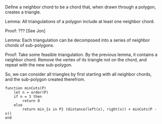 


Define a neighbor chord to be a chord that, when drawn through a polygon, creates a triangle.

Lemma: All triangulations of a polygon include at least one neighbor chord.

Proof: ??? [See Jon]

Lemma: Each triangulation can be decomposed into a series of neighbor chords of sub-polygons.

Proof: Take some feasible triangulation.
By the previous lemma, it contains a neighbor chord.
Remove the vertex of its triangle not on the chord, and repeat with the new sub-polygon.

So, we can consider all triangles by first starting with all neighbor chords, and the sub-polygon created therefrom.

```
function minCuts(P)
    let n = order(P)
    if n = 3 then 
        return 0
    else
        return min_{x in P} (distance(left(x), right(x)) + minCuts(P - x))
end
```